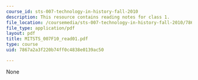 ```yaml
---
course_id: sts-007-technology-in-history-fall-2010
description: This resource contains reading notes for class 1.
file_location: /coursemedia/sts-007-technology-in-history-fall-2010/7867a2a3f220b74ff0c4838e0139ac50_MITSTS_007F10_read01.pdf
file_type: application/pdf
layout: pdf
title: MITSTS_007F10_read01.pdf
type: course
uid: 7867a2a3f220b74ff0c4838e0139ac50

---
```

None